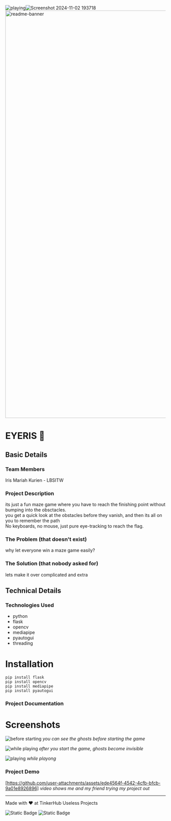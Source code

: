 ![playing](https://github.com/user-attachments/assets/95a4ad7b-3d00-418f-b7f8-8db0a3a15186)![Screenshot 2024-11-02 193718](https://github.com/user-attachments/assets/a8416120-d447-440d-bd1d-9f94666220a0)<img width="1280" alt="readme-banner" src="https://github.com/user-attachments/assets/35332e92-44cb-425b-9dff-27bcf1023c6c">

# EYERIS 🎯

## Basic Details

### Team Members
Iris Mariah Kurien - LBSITW
  
### Project Description
its just a fun maze game where you have to reach the finishing point without bumping into the obsctacles.<br/>
you get a quick look at the obstacles before they vanish, and then its all on you to remember the path<br/> 
No keyboards, no mouse, just pure eye-tracking to reach the flag.

### The Problem (that doesn't exist)
why let everyone win a maze game easily? 

### The Solution (that nobody asked for)
lets make it over complicated and extra

## Technical Details
### Technologies Used
- python
- flask
- opencv
- mediapipe
- pyautogui
- threading

# Installation
```
pip install flask
pip install opencv
pip install mediapipe
pip install pyautogui
```

### Project Documentation
# Screenshots
![before starting](https://github.com/user-attachments/assets/9da9401b-1cfe-47a1-b497-5cc1474ff9a3)
*you can see the ghosts before starting the game*

![while playing](https://github.com/user-attachments/assets/f18f5888-1a39-41e1-813c-6a08a7eac99a)
*after you start the game, ghosts become invisible*

![playing](https://github.com/user-attachments/assets/3db48a2f-886c-4b84-87e0-1dfaa5a23b4f)
*while playong*

### Project Demo
[https://github.com/user-attachments/assets/ede4564f-4542-4cfb-bfcb-9a01e8926896]
*video shows me and my friend trying my project out*

---
Made with ❤️ at TinkerHub Useless Projects 

![Static Badge](https://img.shields.io/badge/TinkerHub-24?color=%23000000&link=https%3A%2F%2Fwww.tinkerhub.org%2F)
![Static Badge](https://img.shields.io/badge/UselessProject--24-24?link=https%3A%2F%2Fwww.tinkerhub.org%2Fevents%2FQ2Q1TQKX6Q%2FUseless%2520Projects)




